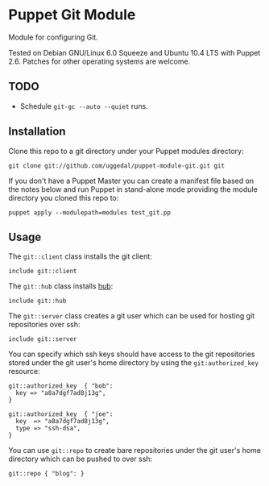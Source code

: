 Puppet Git Module
=================

Module for configuring Git.

Tested on Debian GNU/Linux 6.0 Squeeze and Ubuntu 10.4 LTS with
Puppet 2.6. Patches for other operating systems are welcome.


TODO
----

* Schedule `git-gc --auto --quiet` runs.


Installation
------------

Clone this repo to a git directory under your Puppet modules directory:

    git clone git://github.com/uggedal/puppet-module-git.git git

If you don't have a Puppet Master you can create a manifest file
based on the notes below and run Puppet in stand-alone mode
providing the module directory you cloned this repo to:

    puppet apply --modulepath=modules test_git.pp


Usage
-----

The `git::client` class installs the git client:

    include git::client

The `git::hub` class installs [hub][hub]:

    include git::hub

The `git::server` class creates a git user which can be used for
hosting git repositories over ssh:

    include git::server

You can specify which ssh keys should have access to the git repositories
stored under the git user's home directory by using the `git:authorized_key`
resource:

    git::authorized_key  { "bob":
      key => "a8a7dgf7ad8j13g",
    }

    git::authorized_key  { "joe":
      key  => "a8a7dgf7ad8j13g",
      type => "ssh-dsa",
    }

You can use `git::repo` to create bare repositories under the git user's
home directory which can be pushed to over ssh:

    git::repo { "blog": }


[hub]: http://defunkt.io/hub/

